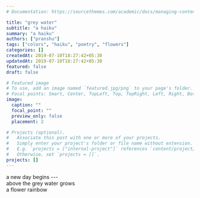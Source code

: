 ```yaml
---
# Documentation: https://sourcethemes.com/academic/docs/managing-content/

title: "grey water"
subtitle: "a haiku"
summary: "a haiku"
authors: ["pranshu"]
tags: ["colors", "haiku", "poetry", "flowers"]
categories: []
createdAt: 2019-07-10T18:27:42+05:30
updatedAt: 2019-07-10T18:27:42+05:30
featured: false
draft: false

# Featured image
# To use, add an image named `featured.jpg/png` to your page's folder.
# Focal points: Smart, Center, TopLeft, Top, TopRight, Left, Right, BottomLeft, Bottom, BottomRight.
image:
  caption: ""
  focal_point: ""
  preview_only: false
  placement: 2

# Projects (optional).
#   Associate this post with one or more of your projects.
#   Simply enter your project's folder or file name without extension.
#   E.g. `projects = ["internal-project"]` references `content/project/deep-learning/index.md`.
#   Otherwise, set `projects = []`.
projects: []
---
```


a new day begins ---  
above the grey water grows  
a flower rainbow
